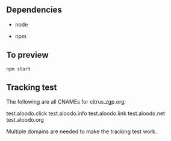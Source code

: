 
## Dependencies

 * node

 * npm


## To preview

`npm start`


## Tracking test

The following are all CNAMEs for citrus.zgp.org:

test.aloodo.click
test.aloodo.info
test.aloodo.link
test.aloodo.net
test.aloodo.org

Multiple domains are needed to make the tracking test work.
